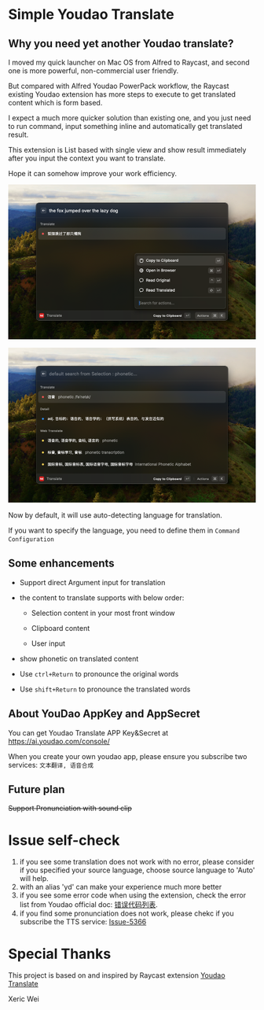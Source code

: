 # Simple Youdao Translate

## Why you need yet another Youdao translate?

I moved my quick launcher on Mac OS from Alfred to Raycast, and second one is more powerful, non-commercial user friendly.

But compared with Alfred Youdao PowerPack workflow, the Raycast existing Youdao extension has more steps to execute to get translated content which is form based.

I expect a much more quicker solution than existing one, and you just need to run command, input something inline and automatically get translated result.

This extension is List based with single view and show result immediately after you input the context you want to translate.

Hope it can somehow improve your work efficiency.

![](./media/simple-youdao-1.png)

![](./media/simple-youdao-2.png)

Now by default, it will use auto-detecting language for translation.

If you want to specify the language, you need to define them in `Command Configuration`

## Some enhancements

* Support direct Argument input for translation

* the content to translate supports with below order:

  * Selection content in your most front window

  * Clipboard content

  * User input

* show phonetic on translated content

* Use `ctrl+Return` to pronounce the original words
* Use `shift+Return` to pronounce the translated words

## About YouDao AppKey and AppSecret
You can get Youdao Translate APP Key&Secret at https://ai.youdao.com/console/

When you create your own youdao app, please ensure you subscribe two services: `文本翻译, 语音合成`

## Future plan

~~Support Pronunciation with sound clip~~

# Issue self-check
1. if you see some translation does not work with no error, please consider if you specified your source language, choose source language to 'Auto' will help.
2. with an alias 'yd' can make your experience much more better
3. if you see some error code when using the extension, check the error list from Youdao official doc: [错误代码列表](https://ai.youdao.com/DOCSIRMA/html/dictionary/api/ydcd/index.html).
4. if you find some pronunciation does not work, please chekc if you subscribe the TTS service: [Issue-5366](https://github.com/raycast/extensions/issues/5366#issuecomment-1478072778)

# Special Thanks

This project is based on and inspired by Raycast extension [Youdao Translate](https://github.com/raycast/extensions/tree/main/extensions/youdao-translate)

Xeric Wei
